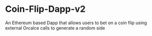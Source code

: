 # Coin-Flip-Dapp-v2

An Ethereum based Dapp that allows users to bet on a coin flip using external Orcalce calls to generate a random side
